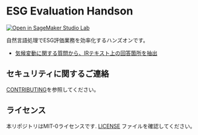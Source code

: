 # ESG Evaluation Handson

[![Open in SageMaker Studio Lab](https://studiolab.sagemaker.aws/studiolab.svg)](https://studiolab.sagemaker.aws/import/github/icoxfog417/esg-evaluation-by-nlp/blob/master/notebooks/check_esg_evaluation_automatically.ipynb)

自然言語処理でESG評価業務を効率化するハンズオンです。

* [気候変動に関する質問から、IRテキスト上の回答箇所を抽出](https://studiolab.sagemaker.aws/import/github/icoxfog417/esg-evaluation-by-nlp/blob/master/notebooks/check_esg_evaluation_automatically.ipynb)

## セキュリティに関するご連絡

[CONTRIBUTING](CONTRIBUTING.md#security-issue-notifications)を参照してください。

## ライセンス

本リポジトリはMIT-0ライセンスです. [LICENSE](LICENSE) ファイルを確認してください。
